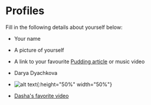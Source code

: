 # Profiles
Fill in the following details about yourself below:
- Your name
- A picture of yourself
- A link to your favourite [Pudding article](https://pudding.cool/) or music video



- Darya Dyachkova
-  ![alt text](https://github.com/ddyachkova/git-practice/blob/ddyachkova-patch-1/Profiles/me%20flowers.JPG){:height="50%" width="50%"}
- [Dasha's favorite video](https://www.youtube.com/watch?v=lmTmGLzPVyM)
